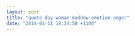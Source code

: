 ```yaml
---
layout: post
title: "quote-day-woman-maddow-emotion-anger"
date: "2014-01-11 18:34:50 +1100"
---
```

